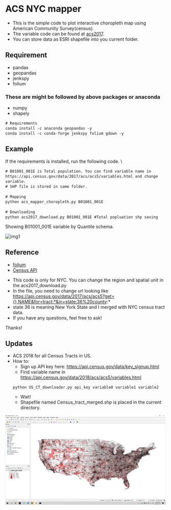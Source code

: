 # ACS NYC mapper
- This is the simple code to plot interactive choropleth map using American Community Survey(census).
- The variable code can be found at [acs2017](https://api.census.gov/data/2017/acs/acs5/variables.html).
- You can store data as ESRI shapefile into you current folder.

## Requirement
- pandas
- geopandas
- jenkspy
- folium

### These are might be followed by above packages or anaconda
- numpy
- shapely

```
# Requirements
conda install -c anaconda geopandas -y
conda install -c conda-forge jenkspy folium gdown -y
```
## Example
If the requirements is installed, run the following code. \

```
# B01001_001E is Total population. You can find variable name in https://api.census.gov/data/2017/acs/acs5/variables.html and change variable.
# SHP file is stored in same folder.

# Mapping
python acs_mapper_choropleth.py B01001_001E

# Downloading
python acs2017_download.py B01001_001E #Total popluation shp saving
```
Showing B01001_001E variable by Quantile schema. <br>

![img1](img/img1.png)

## Reference
- [folium](https://github.com/python-visualization/folium)
- [Census API](https://www.census.gov/data/developers/data-sets.html)

* This code is only for NYC. You can change the region and spatial unit in the acs2017_download.py
* In the file, you need to change url looking like https://api.census.gov/data/2017/acs/acs5?get={},NAME&for=tract:*&in=state:36%20county:*
* state 36 is meaning New York State and I merged with NYC census tract data.
* If you have any questions, feel free to ask!

Thanks!

## Updates
* ACS 2018 for all Census Tracts in US.
* How to:
    * Sign up API key here: https://api.census.gov/data/key_signup.html
    * Find variable name in https://api.census.gov/data/2018/acs/acs5/variables.html
    ```
    python US_CT_downloader.py api_key variable0 variable1 variable2
    ```
    * Wait!
    * Shapefile named Census_tract_merged.shp is placed in the current directory.

![img2](img/img2.png)
